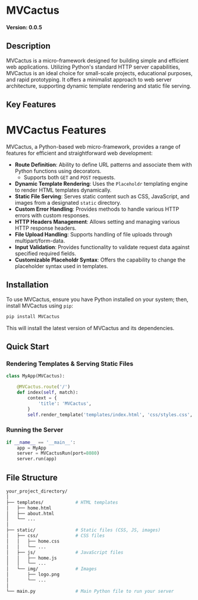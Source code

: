 # MVCactus
#### Version: 0.0.5
## Description

MVCactus is a micro-framework designed for building simple and efficient web applications. Utilizing Python's standard HTTP server capabilities, MVCactus is an ideal choice for small-scale projects, educational purposes, and rapid prototyping. It offers a minimalist approach to web server architecture, supporting dynamic template rendering and static file serving.

## Key Features

# MVCactus Features

MVCactus, a Python-based web micro-framework, provides a range of features for efficient and straightforward web development:

- **Route Definition**: Ability to define URL patterns and associate them with Python functions using decorators.
    - Supports both `GET` and `POST` requests.
- **Dynamic Template Rendering**: Uses the `Placeholdr` templating engine to render HTML templates dynamically.
- **Static File Serving**: Serves static content such as CSS, JavaScript, and images from a designated `static` directory.
- **Custom Error Handling**: Provides methods to handle various HTTP errors with custom responses.
- **HTTP Headers Management**: Allows setting and managing various HTTP response headers.
- **File Upload Handling**: Supports handling of file uploads through multipart/form-data.
- **Input Validation**: Provides functionality to validate request data against specified required fields.
- **Customizable Placeholdr Syntax**: Offers the capability to change the placeholder syntax used in templates.
## Installation

To use MVCactus, ensure you have Python installed on your system; then, install MVCactus using `pip`:
```bash
pip install MVCactus
```

This will install the latest version of MVCactus and its dependencies.

## Quick Start

### Rendering Templates & Serving Static Files
    
```python
class MyApp(MVCactus):

    @MVCactus.route('/')
    def index(self, match):
        context = {
            'title': 'MVCactus',
        }
        self.render_template('templates/index.html', 'css/styles.css', 'js/script.js', context)
```

### Running the Server
    
```python
if __name__ == '__main__':
    app = MyApp
    server = MVCactusRun(port=8080)
    server.run(app)
```
            
## File Structure
```bash
your_project_directory/
│
├── templates/            # HTML templates
│   ├── home.html
│   ├── about.html
│   └── ...
│
├── static/               # Static files (CSS, JS, images)
│   ├── css/              # CSS files
│   │   ├── home.css
│   │   └── ...
│   ├── js/               # JavaScript files
│   │   ├── home.js
│   │   └── ...
│   └── img/              # Images
│       ├── logo.png
│       └── ...
│
└── main.py               # Main Python file to run your server
